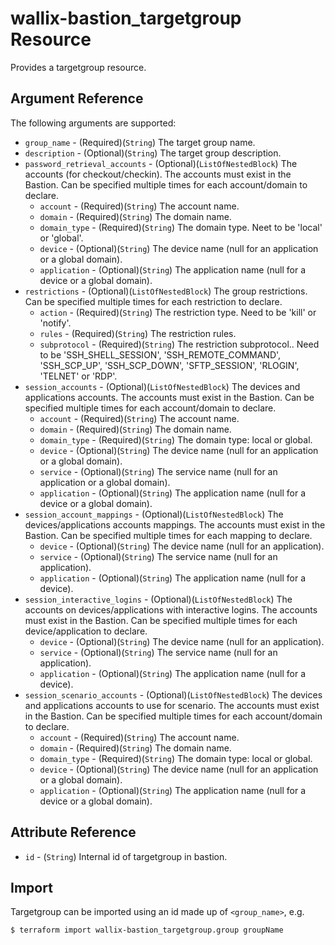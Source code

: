 # wallix-bastion_targetgroup Resource

Provides a targetgroup resource.

## Argument Reference

The following arguments are supported:

* `group_name` - (Required)(`String`) The target group name.
* `description` - (Optional)(`String`) The target group description.
* `password_retrieval_accounts` - (Optional)(`ListOfNestedBlock`) The accounts (for checkout/checkin). The accounts must exist in the Bastion. Can be specified multiple times for each account/domain to declare.
  * `account` - (Required)(`String`) The account name.
  * `domain` - (Required)(`String`) The domain name.
  * `domain_type` - (Required)(`String`) The domain type. Neet to be 'local' or 'global'.
  * `device` - (Optional)(`String`) The device name (null for an application or a global domain).
  * `application` - (Optional)(`String`) The application name (null for a device or a global domain).
* `restrictions` - (Optional)(`ListOfNestedBlock`) The group restrictions. Can be specified multiple times for each restriction to declare.
  * `action` - (Required)(`String`) The restriction type. Need to be 'kill' or 'notify'.
  * `rules` - (Required)(`String`) The restriction rules.
  * `subprotocol` - (Required)(`String`) The restriction subprotocol.. Need to be 'SSH_SHELL_SESSION', 'SSH_REMOTE_COMMAND', 'SSH_SCP_UP', 'SSH_SCP_DOWN', 'SFTP_SESSION', 'RLOGIN', 'TELNET' or 'RDP'.
* `session_accounts` - (Optional)(`ListOfNestedBlock`) The devices and applications accounts. The accounts must exist in the Bastion. Can be specified multiple times for each account/domain to declare.
  * `account` - (Required)(`String`) The account name.
  * `domain` - (Required)(`String`) The domain name.
  * `domain_type` - (Required)(`String`) The domain type: local or global.
  * `device` - (Optional)(`String`) The device name (null for an application or a global domain).
  * `service` - (Optional)(`String`) The service name (null for an application or a global domain).
  * `application` - (Optional)(`String`) The application name (null for a device or a global domain).
* `session_account_mappings` - (Optional)(`ListOfNestedBlock`) The devices/applications accounts mappings. The accounts must exist in the Bastion. Can be specified multiple times for each mapping to declare.
  * `device` - (Optional)(`String`) The device name (null for an application).
  * `service` - (Optional)(`String`) The service name (null for an application).
  * `application` - (Optional)(`String`) The application name (null for a device).
* `session_interactive_logins` - (Optional)(`ListOfNestedBlock`) The accounts on devices/applications with interactive logins. The accounts must exist in the Bastion. Can be specified multiple times for each device/application to declare.
  * `device` - (Optional)(`String`) The device name (null for an application).
  * `service` - (Optional)(`String`) The service name (null for an application).
  * `application` - (Optional)(`String`) The application name (null for a device).
* `session_scenario_accounts` - (Optional)(`ListOfNestedBlock`) The devices and applications accounts to use for scenario. The accounts must exist in the Bastion. Can be specified multiple times for each account/domain to declare.
  * `account` - (Required)(`String`) The account name.
  * `domain` - (Required)(`String`) The domain name.
  * `domain_type` - (Required)(`String`) The domain type: local or global.
  * `device` - (Optional)(`String`) The device name (null for an application or a global domain).
  * `application` - (Optional)(`String`) The application name (null for a device or a global domain).

## Attribute Reference

* `id` - (`String`) Internal id of targetgroup in bastion.

## Import

Targetgroup can be imported using an id made up of `<group_name>`, e.g.

```
$ terraform import wallix-bastion_targetgroup.group groupName
```
